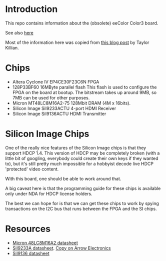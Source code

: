 
# Introduction

This repo contains information about the (obsolete) eeColor Color3 board.

See also [here](https://hackaday.io/project/122480-eecolor-color3)

Most of the information here was copied from 
[this blog post](http://www.taylorkillian.com/2013/04/using-fpga-of-eecolor-color3.html) by Taylor Killian.

# Chips

* Altera Cyclone IV EP4CE30F23C6N FPGA
* 128P33BF60 16MByte parallel flash
    This flash is used to configure the FPGA on the board at bootup.
    The bitstream takes up around 9MB, so 7MB can be used for other purposes.
* Micron MT48LC8M16A2-75
    128Mbit DRAM (4M x 16bits). 
* Silicon Image SiI9233ACTU 4-port HDMI Receiver
* Silicon Image SiI9136ACTU HDMI Transmitter

# Silicon Image Chips

One of the really nice features of the Silicon Image chips is that they support HDCP 1.4. This version of
HDCP may be completely broken (with a little bit of googling, everybody could create their own keys if they
wanted to), but it's still pretty much impossible for a hobbyist decode live HDCP 'protected' video content.

With this board, one should be able to work around that.

A big caveat here is that the programming guide for these chips is available only under NDA for HDCP license
holders.

The best we can hope for is that we can get these chips to work by spying transactions on the I2C bus that runs
between the FPGA and the SI chips.

# Resources

* [Micron 48LC8M16A2 datasheet](https://www.micron.com/parts/dram/sdram/mt48lc8m16a2f4-75-it)
* [SiI9233A datasheet](http://www.latticesemi.com/view_document?document_id=51624). 
  [Copy on Arrow Electronics](https://www.arrow.com/en/products/sii9233actu-c/lattice-semiconductor)
* [SiI9136 datasheet](http://www.latticesemi.com/view_document?document_id=51622)

